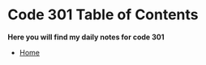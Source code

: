 # Code 301 Table of Contents

 **Here you will find my daily notes for code 301**

- [Home](README.md)
